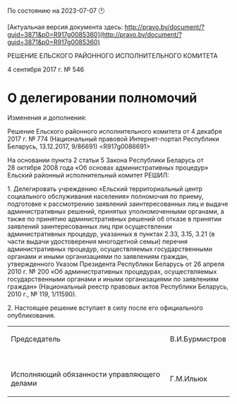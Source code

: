 По состоянию на 2023-07-07 &#x1F550;

[Актуальная версия документа здесь: http://pravo.by/document/?guid=3871&p0=R917g0085360](http://pravo.by/document/?guid=3871&p0=R917g0085360)

<p>РЕШЕНИЕ ЕЛЬСКОГО РАЙОННОГО ИСПОЛНИТЕЛЬНОГО КОМИТЕТА</p>
<p>4 сентября 2017 г. № 546</p>
<h1>О делегировании полномочий</h1>
<p>Изменения и дополнения:</p>
<p>Решение Ельского районного исполнительного комитета от 4 декабря 2017 г. № 774 (Национальный правовой Интернет-портал Республики Беларусь, 13.12.2017, 9/86691) &lt;R917g0086691&gt;</p>
<p></p>
<p>На основании пункта 2 статьи 5 Закона Республики Беларусь от 28 октября 2008 года «Об основах административных процедур» Ельский районный исполнительный комитет РЕШИЛ:</p>
<p>1. Делегировать учреждению «Ельский территориальный центр социального обслуживания населения» полномочия по приему, подготовке к рассмотрению заявлений заинтересованных лиц и выдаче административных решений, принятых уполномоченными органами, а также по принятию административных решений об отказе в принятии заявлений заинтересованных лиц при осуществлении административных процедур, указанных в пунктах 2.33, 3.15, 3.21 (в части выдачи удостоверения многодетной семьи) перечня административных процедур, осуществляемых государственными органами и иными организациями по заявлениям граждан, утвержденного Указом Президента Республики Беларусь от 26 апреля 2010 г. № 200 «Об административных процедурах, осуществляемых государственными органами и иными организациями по заявлениям граждан» (Национальный реестр правовых актов Республики Беларусь, 2010 г., № 119, 1/11590).</p>
<p>2. Настоящее решение вступает в силу после его официального опубликования.</p>
<p></p>
<table>
<tr>
<td><p>Председатель</p></td>
<td><p>В.И.Бурмистров</p></td>
</tr>
<tr>
<td><p></p></td>
<td><p></p></td>
</tr>
<tr>
<td><p>Исполняющий обязанности управляющего делами</p></td>
<td><p>Г.М.Ильюк</p></td>
</tr>
</table>
<p></p>